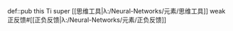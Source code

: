 def::pub this Ti super  [[思维工具|λ:/Neural-Networks/元素/思维工具]] weak 正反馈#[[正负反馈|λ:/Neural-Networks/元素/正负反馈]]